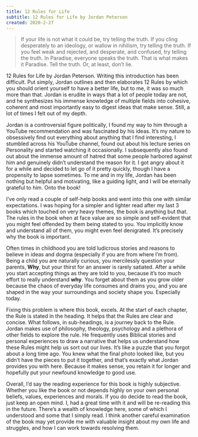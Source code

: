 ```yaml
---
title: 12 Rules for Life
subtitle: 12 Rules for Life by Jordan Peterson
created: 2020-2-27
---
```


> If your life is not what it could be, try telling the truth. If you cling desperately to an ideology, or wallow in nihilism, try telling the truth. If you feel weak and rejected, and desperate, and confused, try telling the truth. In Paradise, everyone speaks the truth. That is what makes it Paradise. Tell the truth. Or, at least, don’t lie.

12 Rules for Life by Jordan Peterson. Writing this introduction has been difficult. Put simply, Jordan outlines and then elaborates 12 Rules by which you should orient yourself to have a better life, but to me, it was so much more than that. Jordan is erudite in ways that a lot of people today are not, and he synthesizes his immense knowledge of multiple fields into cohesive, coherent and most importantly easy to digest ideas that make sense. Still, a lot of times I felt out of my depth.

Jordan is a controversial figure politically, I found my way to him through a YouTube recommendation and was fascinated by his ideas. It’s my nature to obsessively find out everything about anything that I find interesting, I stumbled across his YouTube channel, found out about his lecture series on Personality and started watching it occasionally. I subsequently also found out about the immense amount of hatred that some people harbored against him and genuinely didn’t understand the reason for it. I got angry about it for a while and decided to let go of it pretty quickly, though I have a propensity to lapse sometimes. To me and in my life, Jordan has been nothing but helpful and motivating, like a guiding light, and I will be eternally grateful to him. Onto the book!

I’ve only read a couple of self-help books and went into this one with similar expectations. I was hoping for a simpler and lighter read after my last 3 books which touched on very heavy themes, the book is anything but that. The rules in the book when at face value are so simple and self-evident that you might feel offended by them being stated to you. You implicitly know and understand all of them, you might even feel denigrated. It’s precisely why the book is important.

Often times in childhood you are told ludicrous stories and reasons to believe in ideas and dogma (especially if you are from where I’m from). Being a child you are naturally curious, you mercilessly question your parents, **Why**, but your thirst for an answer is rarely satiated. After a while you start accepting things as they are told to you, because it’s too much effort to really understand **why**. You forget about them as you grow older because the chaos of everyday life consumes and drains you, and you are shaped in the way your surroundings and society shape you. Especially today.

Fixing this problem is where this book, excels. At the start of each chapter, the Rule is stated in the heading. It helps that the Rules are clear and concise. What follows, in sub-headings, is a journey back to the Rule. Jordan makes use of philosophy, theology, psychology and a plethora of other fields to explore the rule. He frequently uses Biblical stories and personal experiences to draw a narrative that helps us understand how these Rules might help us sort out our lives. It’s like a puzzle that you forgot about a long time ago. You knew what the final photo looked like, but you didn’t have the pieces to put it together, and that’s exactly what Jordan provides you with here. Because it makes sense, you retain it for longer and hopefully put your newfound knowledge to good use.

Overall, I’d say the reading experience for this book is highly subjective. Whether you like the book or not depends highly on your own personal beliefs, values, experiences and morals. If you do decide to read the book, just keep an open mind. I, had a great time with it and will be re-reading this in the future. There’s a wealth of knowledge here, some of which I understood and some that I simply read. I think another careful examination of the book may yet provide me with valuable insight about my own life and struggles, and how I can work towards resolving them.
